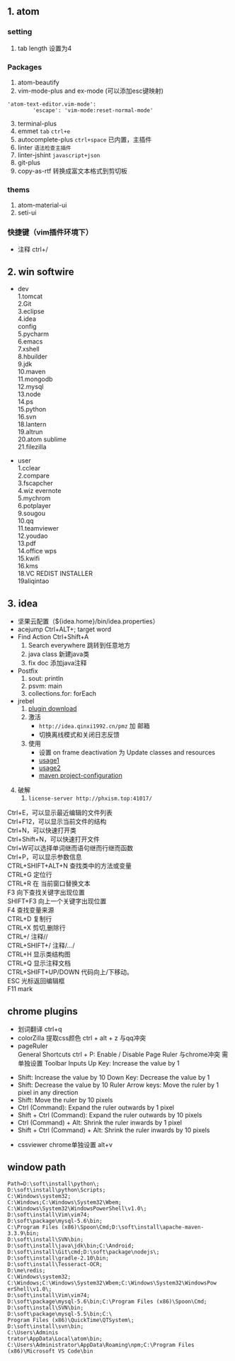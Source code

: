## 1. atom
### setting
1. tab length 设置为4


### Packages

1. atom-beautify
2. vim-mode-plus and ex-mode (可以添加esc键映射)  
```
'atom-text-editor.vim-mode':
        'escape': 'vim-mode:reset-normal-mode'
```
3. terminal-plus
4. emmet  `tab` `ctrl+e`
5. autocomplete-plus `ctrl+space` 已内置，主插件
6. linter `语法检查主插件`
7. linter-jshint `javascript+json`
8. git-plus
9. copy-as-rtf 转换成富文本格式到剪切板

### thems
1. atom-material-ui
2. seti-ui

### 快捷键（vim插件环境下）
* 注释 ctrl+/

## 2. win softwire
* dev  
    1.tomcat  
    2.Git  
    3.eclipse  
    4.idea  
        config  
    5.pycharm  
    6.emacs  
    7.xshell  
    8.hbuilder  
    9.jdk  
    10.maven  
    11.mongodb  
    12.mysql  
    13.node  
    14.ps   
    15.python  
    16.svn  
    18.lantern  
    19.altrun  
    20.atom sublime  
    21.filezilla  

* user  
    1.cclear  
    2.compare  
    3.fscapcher  
    4.wiz evernote  
    5.mychrom  
    6.potplayer  
    9.sougou  
    10.qq  
    11.teamviewer  
    12.youdao  
    13.pdf  
    14.office wps  
    15.kwifi  
    16.kms  
    18.VC REDIST INSTALLER  
    19aliqintao

## 3. idea
* 坚果云配置（${idea.home}/bin/idea.properties）
* acejump Ctrl+ALT+; target word
* Find Action Ctrl+Shift+A
    1. Search everywhere   跳转到任意地方  
    2. java class 新建java类
    3. fix doc 添加java注释
* Postfix
    1. sout: println
    2. psvm: main
    3. collections.for: forEach
* jrebel
    1. [plugin download](https://plugins.jetbrains.com/plugin/4441-jrebel-for-intellij)
    2. 激活
        * `http://idea.qinxi1992.cn/pmz` 加 邮箱
        * 切换离线模式和关闭日志反馈  
    3. 使用
        * 设置 on frame deactivation 为 Update classes and resources
        * [usage1](https://zeroturnaround.com/software/jrebel/quickstart/intellij/?run=ide#!/project-configuration)  
        * [usage2](http://manuals.zeroturnaround.com/license-server/install/index.html#getting-started)  
        * [maven project-configuration](http://manuals.zeroturnaround.com/jrebel/standalone/maven.html)     

4. 破解
    1. `license-server http://phxism.top:41017/`


Ctrl+E，可以显示最近编辑的文件列表  
Ctrl+F12，可以显示当前文件的结构  
Ctrl+N，可以快速打开类  
Ctrl+Shift+N，可以快速打开文件  
Ctrl+W可以选择单词继而语句继而行继而函数  
Ctrl+P，可以显示参数信息  
CTRL+SHIFT+ALT+N 查找类中的方法或变量  
CTRL+G 定位行  
CTRL+R 在 当前窗口替换文本  
F3 向下查找关键字出现位置  
SHIFT+F3 向上一个关键字出现位置  
F4 查找变量来源  
CTRL+D 复制行  
CTRL+X 剪切,删除行  
CTRL+/ 注释//  
CTRL+SHIFT+/ 注释/*...*/  
CTRL+H 显示类结构图  
CTRL+Q 显示注释文档  
CTRL+SHIFT+UP/DOWN 代码向上/下移动。  
ESC 光标返回编辑框  
F11 mark  

## chrome plugins
* 划词翻译   ctrl+q
* colorZilla   提取css颜色 ctrl + alt + z  与qq冲突
* pageRuler  
 General Shortcuts
ctrl + P: Enable / Disable Page Ruler  与chrome冲突  需单独设置
Toolbar Inputs
Up Key: Increase the value by 1
+ Shift: Increase the value by 10
Down Key: Decrease the value by 1
+ Shift: Decrease the value by 10
Ruler
Arrow keys: Move the ruler by 1 pixel in any direction
+ Shift: Move the ruler by 10 pixels
+ Ctrl (Command): Expand the ruler outwards by 1 pixel
+ Shift + Ctrl (Command): Expand the ruler outwards by 10 pixels
+ Ctrl (Command) + Alt: Shrink the ruler inwards by 1 pixel
+ Shift + Ctrl (Command) + Alt: Shrink the ruler inwards by 10 pixels
* cssviewer    chrome单独设置  alt+v

## window path
```dos
Path=D:\soft\install\python\;  
D:\soft\install\python\Scripts;  
C:\Windows\system32;  
C:\Windows;C:\Windows\System32\Wbem;   
C:\Windows\System32\WindowsPowerShell\v1.0\;  
D:\soft\install\Vim\vim74;  
D:\soft\package\mysql-5.6\bin;
C:\Program Files (x86)\Spoon\Cmd;D:\soft\install\apache-maven-3.3.9\bin;
D:\soft\install\SVN\bin;
D:\soft\install\java\jdk\bin;C:\Android;
D:\soft\install\Git\cmd;D:\soft\package\nodejs\;
D:\soft\install\gradle-2.10\bin;
D:\soft\install\Tesseract-OCR;
D:\me\redis;
C:\Windows\system32;
C:\Windows;C:\Windows\System32\Wbem;C:\Windows\System32\WindowsPow
erShell\v1.0\;
D:\soft\install\Vim\vim74;  
D:\soft\package\mysql-5.6\bin;C:\Program Files (x86)\Spoon\Cmd;
D:\soft\install\SVN\bin;
D:\soft\package\mysql-5.5\bin;C:\
Program Files (x86)\QuickTime\QTSystem\;
D:\soft\install\svn\bin;
C:\Users\Adminis
trator\AppData\Local\atom\bin;
C:\Users\Administrator\AppData\Roaming\npm;C:\Program Files (x86)\Microsoft VS Code\bin
```
